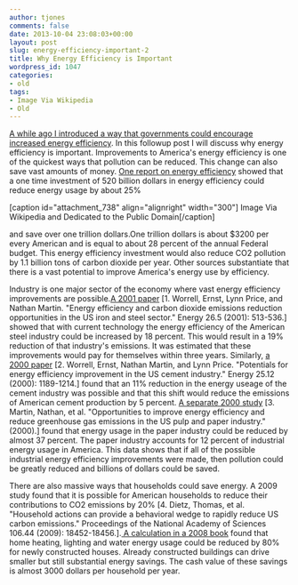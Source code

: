 ```yaml
---
author: tjones
comments: false
date: 2013-10-04 23:08:03+00:00
layout: post
slug: energy-efficiency-important-2
title: Why Energy Efficiency is Important
wordpress_id: 1047
categories:
- old
tags:
- Image Via Wikipedia
- Old
---
```


[A while ago I introduced a way that governments could encourage increased energy efficiency](https://theojones.name/index.php/pre-funding-energy-consumption-proposal-encourage-energy-efficiency-consumer-products/). In this followup post I will discuss why energy efficiency is important. Improvements to America's energy efficiency is one of the quickest ways that pollution can be reduced. This change can also save vast amounts of money. [One report on energy efficiency](http://www.worldwatch.org/node/6212) showed that a one time investment of 520 billion dollars in energy efficiency could reduce energy usage by about 25%

[caption id="attachment_738" align="alignright" width="300"][](http://en.wikipedia.org/wiki/File:Compact_fluorescent_straight_crop.jpg) Image Via Wikipedia and Dedicated to the Public Domain[/caption]

and save over one trillion dollars.One trillion dollars is about $3200 per every American and is equal to about 28 percent of the annual Federal budget. This energy efficiency investment would also reduce CO2 pollution by 1.1 billion tons of carbon dioxide per year. Other sources substantiate that there is a vast potential to improve America's energy use by efficiency.  

<!-- more -->

Industry is one major sector of the economy where vast energy efficiency improvements are possible.[A 2001 paper](http://www.sciencedirect.com/science/article/pii/S0360544201000172) [1. Worrell, Ernst, Lynn Price, and Nathan Martin. "Energy efficiency and carbon dioxide emissions reduction opportunities in the US iron and steel sector." Energy 26.5 (2001): 513-536.] showed that with current technology the energy efficiency of the American steel industry could be increased by 18 percent. This would result in a 19% reduction of that industry's emissions. It was estimated that these improvements would pay for themselves within three years. Similarly, [a 2000 paper](http://www.sciencedirect.com/science/article/pii/S0360544200000426) [2. Worrell, Ernst, Nathan Martin, and Lynn Price. "Potentials for energy efficiency improvement in the US cement industry." Energy 25.12 (2000): 1189-1214.] found that an 11% reduction in the energy useage of the cement industry was possible and that this shift would reduce the emissions of American cement production by 5 percent. [A separate 2000 study](http://escholarship.org/uc/item/31b2f7bd#page-3) [3. Martin, Nathan, et al. "Opportunities to improve energy efficiency and reduce greenhouse gas emissions in the US pulp and paper industry." (2000).] found that energy usage in the paper industry could be reduced by almost 37 percent. The paper industry accounts for 12 percent of industrial energy usage in America. This data shows that if all of the possible industrial energy efficiency improvements were made, then pollution could be greatly reduced and billions of dollars could be saved.   

There are also massive ways that households could save energy. A 2009 study found that it is possible for American households to reduce their contributions to CO2 emissions by 20% [4. Dietz, Thomas, et al. "Household actions can provide a behavioral wedge to rapidly reduce US carbon emissions." Proceedings of the National Academy of Sciences 106.44 (2009): 18452-18456.].[ A calculation in a 2008 book](http://www.nohairshirts.com/chap17.php) found that home heating, lighting and water energy usage could be reduced by 80% for newly constructed houses. Already constructed buildings can drive smaller but still substantial energy savings. The cash value of these savings is almost 3000 dollars per household per year.
